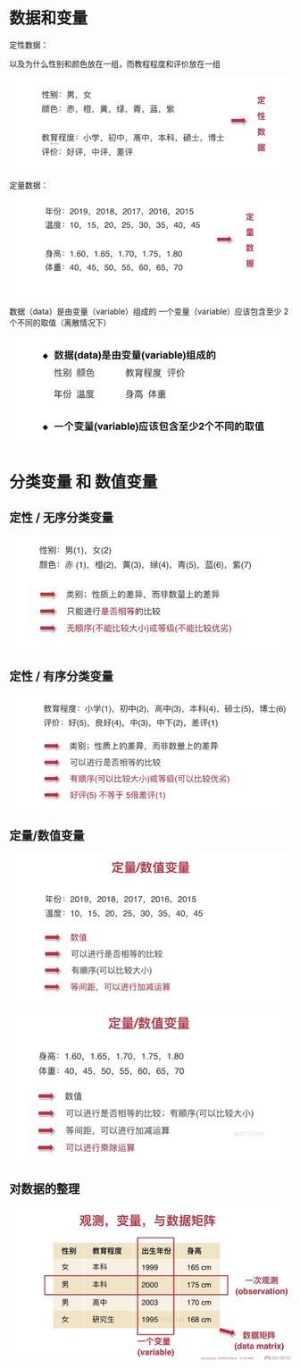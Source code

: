 # 数据和变量

定性数据：

以及为什么性别和颜色放在一组，而教程程度和评价放在一组

![image-20220525102135598](01-Data-and-Variable.assets/image-20220525102135598.png)



定量数据：

![image-20220525102313185](01-Data-and-Variable.assets/image-20220525102313185.png)



数据（data）是由变量（variable）组成的
一个变量（variable）应该包含至少 2 个不同的取值（离散情况下）

![image-20220525102519411](01-Data-and-Variable.assets/image-20220525102519411.png)



# 分类变量 和 数值变量



## 定性 / 无序分类变量

![image-20220525102717864](01-Data-and-Variable.assets/image-20220525102717864.png)



## 定性 / 有序分类变量

![image-20220525102910853](01-Data-and-Variable.assets/image-20220525102910853.png)



## 定量/数值变量

![image-20220525142523631](01-Data-and-Variable.assets/image-20220525142523631.png)

![image-20220525142709352](01-Data-and-Variable.assets/image-20220525142709352.png)



## 对数据的整理

![image-20220525142848912](01-Data-and-Variable.assets/image-20220525142848912.png)